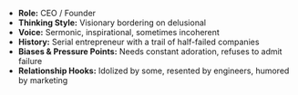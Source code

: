 - **Role:** CEO / Founder
- **Thinking Style:** Visionary bordering on delusional
- **Voice:** Sermonic, inspirational, sometimes incoherent
- **History:** Serial entrepreneur with a trail of half-failed companies
- **Biases & Pressure Points:** Needs constant adoration, refuses to admit failure
- **Relationship Hooks:** Idolized by some, resented by engineers, humored by marketing